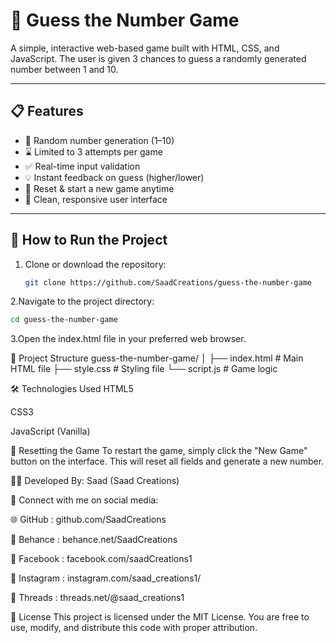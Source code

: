 # 🎯 Guess the Number Game

A simple, interactive web-based game built with HTML, CSS, and JavaScript. The user is given 3 chances to guess a randomly generated number between 1 and 10.

---

## 📋 Features

- 🎲 Random number generation (1–10)
- ⌛ Limited to 3 attempts per game
- ✅ Real-time input validation
- 💡 Instant feedback on guess (higher/lower)
- 🔄 Reset & start a new game anytime
- 🎨 Clean, responsive user interface

---

## 🚀 How to Run the Project

1. Clone or download the repository:
   ```bash
   git clone https://github.com/SaadCreations/guess-the-number-game

  2.Navigate to the project directory:
   ```bash
cd guess-the-number-game
   ```
3.Open the index.html file in your preferred web browser.

📁 Project Structure
guess-the-number-game/
│
├── index.html   # Main HTML file
├── style.css    # Styling file
└── script.js    # Game logic

🛠️ Technologies Used
HTML5

CSS3

JavaScript (Vanilla)

🔄 Resetting the Game
To restart the game, simply click the "New Game" button on the interface. This will reset all fields and generate a new number.

👨‍💻 Developed By:
Saad (Saad Creations)



📣 Connect with me on social media:



🌐 GitHub : github.com/SaadCreations



🎨 Behance : behance.net/SaadCreations



📘 Facebook : facebook.com/saadCreations1



📸 Instagram : instagram.com/saad_creations1/



🧵 Threads : threads.net/@saad_creations1

📝 License
This project is licensed under the MIT License.
You are free to use, modify, and distribute this code with proper attribution.
